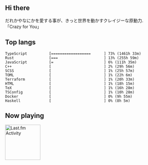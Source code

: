 <!-- deno-fmt-ignore-file -->
## Hi there

だれかやなにかを愛する事が、きっと世界を動かすクレイジーな原動力. 「Crazy for You」



## Top langs

```
TypeScript          [==================      ] 73% (1461h 33m)
Rust                [===                     ] 13% (255h 59m)
JavaScript          [=                       ] 6% (111h 35m)
C++                 [                        ] 2% (29h 56m)
SCSS                [                        ] 1% (25h 57m)
TOML                [                        ] 1% (22h 6m)
Terraform           [                        ] 1% (20h 33m)
HTML                [                        ] 1% (18h 15m)
TeX                 [                        ] 1% (16h 28m)
TSConfig            [                        ] 1% (10h 28m)
Docker              [                        ] 0% (9h 55m)
Haskell             [                        ] 0% (8h 5m)
```


## Now playing


<a href="https://github.com/kiosion/toru">
  <picture>
    <source media="(prefers-color-scheme: dark)" srcset="https://toru.kio.dev/api/v1/re-taro?blur&border_width=0&border_radius=26&theme=nord">
    <source media="(prefers-color-scheme: light)" srcset="https://toru.kio.dev/api/v1/re-taro?blur&border_width=0&border_radius=26&theme=light">
    <img alt="Last.fm Activity" src="https://toru.kio.dev/api/v1/re-taro?blur&border_width=0&border_radius=26" height="115" />
  </picture>
</a>
